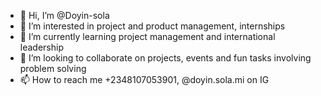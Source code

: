 - 👋 Hi, I’m @Doyin-sola
- 👀 I’m interested in project and product management, internships
- 🌱 I’m currently learning project management and international leadership 
- 💞️ I’m looking to collaborate on projects, events and fun tasks involving problem solving 
- 📫 How to reach me +2348107053901, @doyin.sola.mi on IG

<!---
Doyin-sola/Doyin-sola is a ✨ special ✨ repository because its `README.md` (this file) appears on your GitHub profile.
You can click the Preview link to take a look at your changes.
--->
